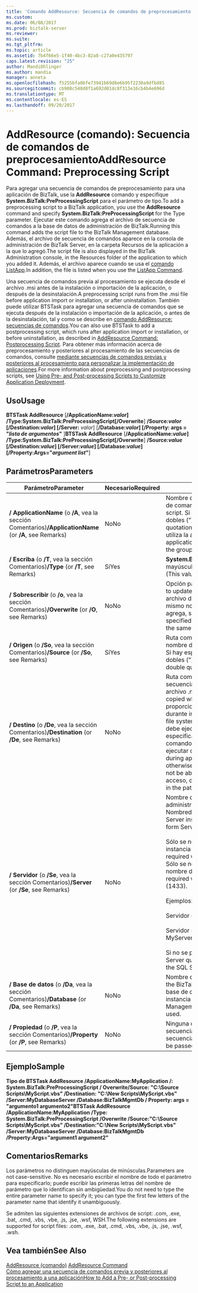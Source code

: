 ```yaml
---
title: 'Comando AddResource: Secuencia de comandos de preprocesamiento | Documentos de Microsoft'
ms.custom: 
ms.date: 06/08/2017
ms.prod: biztalk-server
ms.reviewer: 
ms.suite: 
ms.tgt_pltfrm: 
ms.topic: article
ms.assetid: 7b4f66e5-1f40-4bc3-82a8-c27a0e435797
caps.latest.revision: "25"
author: MandiOhlinger
ms.author: mandia
manager: anneta
ms.openlocfilehash: f5255bfa0bfe73941b69d8e6b95f2230a9dfbd85
ms.sourcegitcommit: cb908c540d8f1a692d01dc8f313e16cb4b4e696d
ms.translationtype: MT
ms.contentlocale: es-ES
ms.lasthandoff: 09/20/2017
---
```

# <a name="addresource-command-preprocessing-script"></a><span data-ttu-id="e6eee-102">AddResource (comando): Secuencia de comandos de preprocesamiento</span><span class="sxs-lookup"><span data-stu-id="e6eee-102">AddResource Command: Preprocessing Script</span></span>
<span data-ttu-id="e6eee-103">Para agregar una secuencia de comandos de preprocesamiento para una aplicación de BizTalk, use la **AddResource** comando y especifique **System.BizTalk:PreProcessingScript** para el parámetro de tipo.</span><span class="sxs-lookup"><span data-stu-id="e6eee-103">To add a preprocessing script to a BizTalk application, you use the **AddResource** command and specify **System.BizTalk:PreProcessingScript** for the Type parameter.</span></span> <span data-ttu-id="e6eee-104">Ejecutar este comando agrega el archivo de secuencia de comandos a la base de datos de administración de BizTalk.</span><span class="sxs-lookup"><span data-stu-id="e6eee-104">Running this command adds the script file to the BizTalk Management database.</span></span> <span data-ttu-id="e6eee-105">Además, el archivo de secuencia de comandos aparece en la consola de administración de BizTalk Server, en la carpeta Recursos de la aplicación a la que lo agregó.</span><span class="sxs-lookup"><span data-stu-id="e6eee-105">The script file is also displayed in the BizTalk Administration console, in the Resources folder of the application to which you added it.</span></span> <span data-ttu-id="e6eee-106">Además, el archivo aparece cuando se usa el [comando ListApp](../core/listapp-command.md).</span><span class="sxs-lookup"><span data-stu-id="e6eee-106">In addition, the file is listed when you use the [ListApp Command](../core/listapp-command.md).</span></span>  
  
 <span data-ttu-id="e6eee-107">Una secuencia de comandos previa al procesamiento se ejecuta desde el archivo .msi antes de la instalación o importación de la aplicación, o después de la desinstalación.</span><span class="sxs-lookup"><span data-stu-id="e6eee-107">A preprocessing script runs from the .msi file before application import or installation, or after uninstallation.</span></span> <span data-ttu-id="e6eee-108">También puede utilizar BTSTask para agregar una secuencia de comandos que se ejecuta después de la instalación o importación de la aplicación, o antes de la desinstalación, tal y como se describe en [comando AddResource: secuencias de comandos](../core/addresource-command-postprocessing-script.md).</span><span class="sxs-lookup"><span data-stu-id="e6eee-108">You can also use BTSTask to add a postprocessing script, which runs after application import or installation, or before uninstallation, as described in [AddResource Command: Postprocessing Script](../core/addresource-command-postprocessing-script.md).</span></span> <span data-ttu-id="e6eee-109">Para obtener más información acerca de preprocesamiento y posteriores al procesamiento de las secuencias de comandos, consulte [mediante secuencias de comandos previas y posteriores al procesamiento para personalizar la implementación de aplicaciones](../core/using-pre-and-post-processing-scripts-to-customize-application-deployment.md).</span><span class="sxs-lookup"><span data-stu-id="e6eee-109">For more information about preprocessing and postprocessing scripts, see [Using Pre- and Post-processing Scripts to Customize Application Deployment](../core/using-pre-and-post-processing-scripts-to-customize-application-deployment.md).</span></span>  
  
## <a name="usage"></a><span data-ttu-id="e6eee-110">Uso</span><span class="sxs-lookup"><span data-stu-id="e6eee-110">Usage</span></span>  
 <span data-ttu-id="e6eee-111">**BTSTask AddResource** [**/ApplicationName:***valor*] **/Type:System.BizTalk:PreProcessingScript**[**/Overwrite**] **/Source:***valor* [**/Destination:***valor*] [**/Server:**  *valor*] [**/Database:***valor*] [**/Property: args = "***lista de argumentos***"** ]</span><span class="sxs-lookup"><span data-stu-id="e6eee-111">**BTSTask AddResource** [**/ApplicationName:***value*] **/Type:System.BizTalk:PreProcessingScript**[**/Overwrite**] **/Source:***value* [**/Destination:***value*] [**/Server:***value*] [**/Database:***value*][**/Property:Args="***argument list***"**]</span></span>  
  
## <a name="parameters"></a><span data-ttu-id="e6eee-112">Parámetros</span><span class="sxs-lookup"><span data-stu-id="e6eee-112">Parameters</span></span>  
  
|<span data-ttu-id="e6eee-113">Parámetro</span><span class="sxs-lookup"><span data-stu-id="e6eee-113">Parameter</span></span>|<span data-ttu-id="e6eee-114">Necesario</span><span class="sxs-lookup"><span data-stu-id="e6eee-114">Required</span></span>|<span data-ttu-id="e6eee-115">Valor</span><span class="sxs-lookup"><span data-stu-id="e6eee-115">Value</span></span>|  
|---------------|--------------|-----------|  
|<span data-ttu-id="e6eee-116">**/ ApplicationName** (o **/A**, vea la sección Comentarios)</span><span class="sxs-lookup"><span data-stu-id="e6eee-116">**/ApplicationName** (or **/A**, see Remarks)</span></span>|<span data-ttu-id="e6eee-117">No</span><span class="sxs-lookup"><span data-stu-id="e6eee-117">No</span></span>|<span data-ttu-id="e6eee-118">Nombre de la aplicación de BizTalk a la que se agrega la secuencia de comandos.</span><span class="sxs-lookup"><span data-stu-id="e6eee-118">Name of the BizTalk application to which to add the script.</span></span> <span data-ttu-id="e6eee-119">Si el nombre incluye espacios, debe encerrarlo entre comillas dobles (").</span><span class="sxs-lookup"><span data-stu-id="e6eee-119">If the name includes spaces, you must enclose it in double quotation marks (").</span></span> <span data-ttu-id="e6eee-120">Si no se especifica el nombre de aplicación, se utiliza la aplicación predeterminada de BizTalk para el grupo.</span><span class="sxs-lookup"><span data-stu-id="e6eee-120">If the application name is not specified, the default BizTalk application for the group is used.</span></span>|  
|<span data-ttu-id="e6eee-121">**/ Escriba** (o **/T**, vea la sección Comentarios)</span><span class="sxs-lookup"><span data-stu-id="e6eee-121">**/Type** (or **/T**, see Remarks)</span></span>|<span data-ttu-id="e6eee-122">Sí</span><span class="sxs-lookup"><span data-stu-id="e6eee-122">Yes</span></span>|<span data-ttu-id="e6eee-123">**System.BizTalk:PreProcessingScript** (este valor no distingue entre mayúsculas y minúsculas).</span><span class="sxs-lookup"><span data-stu-id="e6eee-123">**System.BizTalk:PreProcessingScript** (This value is not case-sensitive.)</span></span>|  
|<span data-ttu-id="e6eee-124">**/ Sobrescribir** (o **/o**, vea la sección Comentarios)</span><span class="sxs-lookup"><span data-stu-id="e6eee-124">**/Overwrite** (or **/O**, see Remarks)</span></span>|<span data-ttu-id="e6eee-125">No</span><span class="sxs-lookup"><span data-stu-id="e6eee-125">No</span></span>|<span data-ttu-id="e6eee-126">Opción para actualizar una secuencia de comandos existente.</span><span class="sxs-lookup"><span data-stu-id="e6eee-126">Option to update an existing script.</span></span> <span data-ttu-id="e6eee-127">Si no se especifica y ya existe un archivo de secuencia de comandos en la aplicación que tiene el mismo nombre que el archivo de secuencia de comandos que se agrega, se produce un error en la operación de agregar.</span><span class="sxs-lookup"><span data-stu-id="e6eee-127">If not specified, and a script file already exists in the application that has the same name as the script file being added, the add operation fails.</span></span>|  
|<span data-ttu-id="e6eee-128">**/ Origen** (o **/So**, vea la sección Comentarios)</span><span class="sxs-lookup"><span data-stu-id="e6eee-128">**/Source** (or **/So**, see Remarks)</span></span>|<span data-ttu-id="e6eee-129">Sí</span><span class="sxs-lookup"><span data-stu-id="e6eee-129">Yes</span></span>|<span data-ttu-id="e6eee-130">Ruta completa del archivo de secuencia de comandos, incluido el nombre de archivo.</span><span class="sxs-lookup"><span data-stu-id="e6eee-130">Full path of the script file, including the file name.</span></span> <span data-ttu-id="e6eee-131">Si hay espacios en la ruta de acceso, debe encerrarlo entre comillas dobles (").</span><span class="sxs-lookup"><span data-stu-id="e6eee-131">If there are spaces in the path, you must enclose it in double quotation marks (").</span></span>|  
|<span data-ttu-id="e6eee-132">**/ Destino** (o **/De**, vea la sección Comentarios)</span><span class="sxs-lookup"><span data-stu-id="e6eee-132">**/Destination** (or **/De**, see Remarks)</span></span>|<span data-ttu-id="e6eee-133">No</span><span class="sxs-lookup"><span data-stu-id="e6eee-133">No</span></span>|<span data-ttu-id="e6eee-134">Ruta completa de la ubicación en la que se va a copiar el archivo de secuencia de comandos cuando se instale la aplicación desde el archivo .msi.</span><span class="sxs-lookup"><span data-stu-id="e6eee-134">Full path of the location where the script file is to be copied when the application is installed from the .msi file.</span></span> <span data-ttu-id="e6eee-135">Si no se proporciona, el archivo no se copia al sistema de archivos local durante instalación.</span><span class="sxs-lookup"><span data-stu-id="e6eee-135">If not provided, the file is not copied to the local file system during installation.</span></span> <span data-ttu-id="e6eee-136">Si esta secuencia de comandos se debe ejecutar durante la desinstalación de la aplicación, debería especificar Destino, ya que, de lo contrario, la secuencia de comandos no residirá en el sistema de archivos local y no se podrá ejecutar durante la desinstalación.</span><span class="sxs-lookup"><span data-stu-id="e6eee-136">If this script is supposed to run during application uninstallation, you should specify Destination; otherwise, the script will not reside on the local file system, and will not be able to run during uninstallation.</span></span> <span data-ttu-id="e6eee-137">Si hay espacios en la ruta de acceso, debe encerrarlo entre comillas dobles (").</span><span class="sxs-lookup"><span data-stu-id="e6eee-137">If there are spaces in the path, you must enclose it in double quotation marks (").</span></span>|  
|<span data-ttu-id="e6eee-138">**/ Servidor** (o **/Se**, vea la sección Comentarios)</span><span class="sxs-lookup"><span data-stu-id="e6eee-138">**/Server** (or **/Se**, see Remarks)</span></span>|<span data-ttu-id="e6eee-139">No</span><span class="sxs-lookup"><span data-stu-id="e6eee-139">No</span></span>|<span data-ttu-id="e6eee-140">Nombre del servidor SQL Server que aloja la base de datos de administración de BizTalk en el formato Nombredelservidor\Nombredeinstancia,Puerto.</span><span class="sxs-lookup"><span data-stu-id="e6eee-140">Name of the SQL Server instance hosting the BizTalk Management database, in the form ServerName\InstanceName,Port.</span></span><br /><br /> <span data-ttu-id="e6eee-141">Sólo se necesita el nombre de instancia cuando el nombre de instancia es diferente del nombre de servidor.</span><span class="sxs-lookup"><span data-stu-id="e6eee-141">Instance name is only required when the instance name is different than the server name.</span></span> <span data-ttu-id="e6eee-142">Sólo se necesita el puerto cuando el servidor SQL Server utiliza un nombre de puerto diferente al predeterminado (1433)</span><span class="sxs-lookup"><span data-stu-id="e6eee-142">Port is only required when SQL Server uses a port number other than the default (1433).</span></span><br /><br /> <span data-ttu-id="e6eee-143">Ejemplos:</span><span class="sxs-lookup"><span data-stu-id="e6eee-143">Examples:</span></span><br /><br /> <span data-ttu-id="e6eee-144">Servidor = MyServer</span><span class="sxs-lookup"><span data-stu-id="e6eee-144">Server=MyServer</span></span><br /><br /> <span data-ttu-id="e6eee-145">Servidor = MyServer\MySQLServer,1533</span><span class="sxs-lookup"><span data-stu-id="e6eee-145">Server=MyServer\MySQLServer,1533</span></span><br /><br /> <span data-ttu-id="e6eee-146">Si no se proporciona, se utiliza el nombre de la instancia de SQL Server que se ejecuta en el equipo local.</span><span class="sxs-lookup"><span data-stu-id="e6eee-146">If not provided, the name of the SQL Server instance running on the local computer is used.</span></span>|  
|<span data-ttu-id="e6eee-147">**/ Base de datos** (o **/Da**, vea la sección Comentarios)</span><span class="sxs-lookup"><span data-stu-id="e6eee-147">**/Database** (or **/Da**, see Remarks)</span></span>|<span data-ttu-id="e6eee-148">No</span><span class="sxs-lookup"><span data-stu-id="e6eee-148">No</span></span>|<span data-ttu-id="e6eee-149">Nombre de la base de datos de administración de BizTalk.</span><span class="sxs-lookup"><span data-stu-id="e6eee-149">Name of the BizTalk Management database.</span></span> <span data-ttu-id="e6eee-150">Si no se proporciona, se utiliza la base de datos de administración de BizTalk que se ejecuta en la instancia local de SQL Server.</span><span class="sxs-lookup"><span data-stu-id="e6eee-150">If not provided, the BizTalk Management database running in the local instance of SQL Server is used.</span></span>|  
|<span data-ttu-id="e6eee-151">**/ Propiedad** (o **/P**, vea la sección Comentarios)</span><span class="sxs-lookup"><span data-stu-id="e6eee-151">**/Property** (or **/P**, see Remarks)</span></span>|<span data-ttu-id="e6eee-152">No</span><span class="sxs-lookup"><span data-stu-id="e6eee-152">No</span></span>|<span data-ttu-id="e6eee-153">Ninguna o alguna propiedad de recurso que se pasará a la secuencia de comandos como argumento cuando se invoque la secuencia de comandos.</span><span class="sxs-lookup"><span data-stu-id="e6eee-153">Zero or more resource properties that will be passed to the script as arguments when the script is invoked.</span></span>|  
  
## <a name="sample"></a><span data-ttu-id="e6eee-154">Ejemplo</span><span class="sxs-lookup"><span data-stu-id="e6eee-154">Sample</span></span>  
 <span data-ttu-id="e6eee-155">**Tipo de BTSTask AddResource /ApplicationName:MyApplication /: System.BizTalk:PreProcessingScript / Overwrite/Source: "C:\Source Scripts\MyScript.vbs" /Destination: "C:\New Scripts\MyScript.vbs" /Server:MyDatabaseServer /Database:BizTalkMgmtDb / Property: args = "argumento1 argumento2"**</span><span class="sxs-lookup"><span data-stu-id="e6eee-155">**BTSTask AddResource /ApplicationName:MyApplication /Type: System.BizTalk:PreProcessingScript  /Overwrite /Source:"C:\Source Scripts\MyScript.vbs" /Destination:"C:\New Scripts\MyScript.vbs" /Server:MyDatabaseServer /Database:BizTalkMgmtDb /Property:Args="argument1 argument2"**</span></span>  
  
## <a name="remarks"></a><span data-ttu-id="e6eee-156">Comentarios</span><span class="sxs-lookup"><span data-stu-id="e6eee-156">Remarks</span></span>  
 <span data-ttu-id="e6eee-157">Los parámetros no distinguen mayúsculas de minúsculas.</span><span class="sxs-lookup"><span data-stu-id="e6eee-157">Parameters are not case-sensitive.</span></span> <span data-ttu-id="e6eee-158">No es necesario escribir el nombre de todo el parámetro para especificarlo; puede escribir las primeras letras del nombre de parámetro que lo identifican sin ambigüedad.</span><span class="sxs-lookup"><span data-stu-id="e6eee-158">You do not need to type the entire parameter name to specify it; you can type the first few letters of the parameter name that identify it unambiguously.</span></span>  
  
 <span data-ttu-id="e6eee-159">Se admiten las siguientes extensiones de archivos de script: .com, .exe, .bat, .cmd, .vbs, .vbe, .js, .jse, .wsf, WSH.</span><span class="sxs-lookup"><span data-stu-id="e6eee-159">The following extensions are supported for script files: .com, .exe, .bat, .cmd, .vbs, .vbe, .js, .jse, .wsf, .wsh.</span></span>  
  
## <a name="see-also"></a><span data-ttu-id="e6eee-160">Vea también</span><span class="sxs-lookup"><span data-stu-id="e6eee-160">See Also</span></span>  
 <span data-ttu-id="e6eee-161">[AddResource (comando)](../core/addresource-command.md) </span><span class="sxs-lookup"><span data-stu-id="e6eee-161">[AddResource Command](../core/addresource-command.md) </span></span>  
 [<span data-ttu-id="e6eee-162">Cómo agregar una secuencia de comandos previa y posteriores al procesamiento a una aplicación</span><span class="sxs-lookup"><span data-stu-id="e6eee-162">How to Add a Pre- or Post-processing Script to an Application</span></span>](../core/how-to-add-a-pre-or-post-processing-script-to-an-application.md)